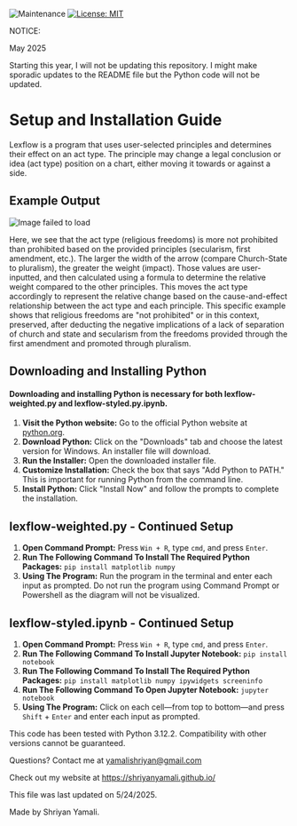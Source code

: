 ![Maintenance](https://img.shields.io/maintenance/no/2025)
[![License: MIT](https://img.shields.io/badge/License-MIT-yellow.svg)](https://opensource.org/licenses/MIT)

NOTICE:

May 2025

Starting this year, I will not be updating this repository. I might make sporadic updates to the README file but the Python code will not be updated.

# Setup and Installation Guide

Lexflow is a program that uses user-selected principles and determines their effect on an act type. The principle may change a legal conclusion or idea (act type) position on a chart, either moving it towards or against a side.

## Example Output

![Image failed to load](https://www.shriyanyamali.tech/projects/lexflow.png)

Here, we see that the act type (religious freedoms) is more not prohibited than prohibited based on the provided principles (secularism, first amendment, etc.). The larger the width of the arrow (compare Church-State to pluralism), the greater the weight (impact). Those values are user-inputted, and then calculated using a formula to determine the relative weight compared to the other principles. This moves the act type accordingly to represent the relative change based on the cause-and-effect relationship between the act type and each principle. This specific example shows that religious freedoms are "not prohibited" or in this context, preserved, after deducting the negative implications of a lack of separation of church and state and secularism from the freedoms provided through the first amendment and promoted through pluralism.

## Downloading and Installing Python

#### Downloading and installing Python is necessary for both lexflow-weighted.py and lexflow-styled.py.ipynb.

1. **Visit the Python website:** Go to the official Python website at [python.org](https://www.python.org/).
2. **Download Python:** Click on the "Downloads" tab and choose the latest version for Windows. An installer file will download.
3. **Run the Installer:** Open the downloaded installer file.
4. **Customize Installation:** Check the box that says "Add Python to PATH." This is important for running Python from the command line.
5. **Install Python:** Click "Install Now" and follow the prompts to complete the installation.

## lexflow-weighted.py - Continued Setup

1. **Open Command Prompt:** Press `Win + R`, type `cmd`, and press `Enter`.
2. **Run The Following Command To Install The Required Python Packages:** `pip install matplotlib numpy`
3. **Using The Program:** Run the program in the terminal and enter each input as prompted. Do not run the program using Command Prompt or Powershell as the diagram will not be visualized.

## lexflow-styled.ipynb - Continued Setup

1. **Open Command Prompt:** Press `Win + R`, type `cmd`, and press `Enter`.
2. **Run The Following Command To Install Jupyter Notebook:** `pip install notebook`
3. **Run The Following Command To Install The Required Python Packages:** `pip install matplotlib numpy ipywidgets screeninfo`
4. **Run The Following Command To Open Jupyter Notebook:** `jupyter notebook`
5. **Using The Program:** Click on each cell—from top to bottom—and press `Shift` + `Enter` and enter each input as prompted.

This code has been tested with Python 3.12.2. Compatibility with other versions cannot be guaranteed.

Questions? Contact me at <a href="https://mail.google.com/mail/?view=cm&fs=1&to=yamalishriyan@gmail.com">yamalishriyan@gmail.com</a>

Check out my website at <a href="https://shriyanyamali.github.io/">https://shriyanyamali.github.io/</a>

This file was last updated on 5/24/2025.

Made by Shriyan Yamali.
